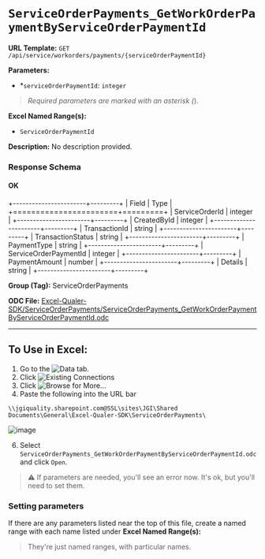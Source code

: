 # `ServiceOrderPayments_GetWorkOrderPaymentByServiceOrderPaymentId`

**URL Template:**
`GET /api/service/workorders/payments/{serviceOrderPaymentId}`

**Parameters:**
- *`serviceOrderPaymentId`: `integer`


> *Required parameters are marked with an asterisk (*).

**Excel Named Range(s):**
- `ServiceOrderPaymentId`


**Description:**
No description provided.

### Response Schema

#### OK

+-----------------------+---------+
| Field                 | Type    |
+=======================+=========+
| ServiceOrderId        | integer |
+-----------------------+---------+
| CreatedById           | integer |
+-----------------------+---------+
| TransactionId         | string  |
+-----------------------+---------+
| TransactionStatus     | string  |
+-----------------------+---------+
| PaymentType           | string  |
+-----------------------+---------+
| ServiceOrderPaymentId | integer |
+-----------------------+---------+
| PaymentAmount         | number  |
+-----------------------+---------+
| Details               | string  |
+-----------------------+---------+

**Group (Tag):**
ServiceOrderPayments

**ODC File:**
[Excel-Qualer-SDK/ServiceOrderPayments/ServiceOrderPayments_GetWorkOrderPaymentByServiceOrderPaymentId.odc](https://github.com/Johnson-Gage-Inspection-Inc/qualer-sdk-odc/blob/main/Excel-Qualer-SDK/ServiceOrderPayments/ServiceOrderPayments_GetWorkOrderPaymentByServiceOrderPaymentId.odc)

---

To Use in Excel:
---

1. Go to the ![`Data`](https://github.com/user-attachments/assets/da437a70-57b3-4c5b-bb01-4910ece19ed1)
 tab.
3. Click ![Existing Connections](https://github.com/user-attachments/assets/a2f1ed67-b2e0-4c23-ac90-68c870e60289)
4. Click ![`Browse for More...`](https://github.com/user-attachments/assets/8e698494-6865-41e7-b6fa-043aea81809a)
5. Paste the following into the URL bar
```
\\jgiquality.sharepoint.com@SSL\sites\JGI\Shared Documents\General\Excel-Qualer-SDK\ServiceOrderPayments\
```

![image](https://github.com/user-attachments/assets/1e1a8d87-0377-446d-aaf5-d78562991db3)

6. Select `ServiceOrderPayments_GetWorkOrderPaymentByServiceOrderPaymentId.odc` and click `Open`.

> ⚠️ If parameters are needed, you'll see an error now. It's ok, but you'll need to set them.

### Setting parameters
If there are any parameters listed near the top of this file, create a named range with each name listed under **Excel Named Range(s):**
> They're just named ranges, with particular names.
